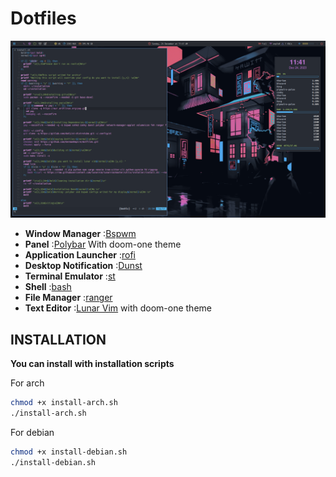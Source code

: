 <div align="justify">
<h1>Dotfiles</h1>
<img alt="" src="showcase.png"/>
<a>
</a>
<div align="left">
  
- **Window Manager** :[Bspwm](https://github.com/baskerville/bspwm)
- **Panel** :[Polybar](https://github.com/adi1090x/polybar-themes) With doom-one theme
- **Application Launcher** :[rofi](https://github.com/adi1090x/rofi/tree/master)
- **Desktop Notification** :[Dunst](https://github.com/dunst-project/dunst)
- **Terminal Emulator** :[st](https://gitlab.com/dwt1/st-distrotube.git)
- **Shell** :[bash](https://gitlab.com/dwt1/dotfiles.git)
- **File Manager** :[ranger](https://github.com/ranger/ranger)
- **Text Editor** :[Lunar Vim](https://github.com/LunarVim/LunarVim) with doom-one theme

<h2>INSTALLATION</h2>

**You can install with installation scripts**

For arch
```sh
chmod +x install-arch.sh
./install-arch.sh
```
For debian
```sh
chmod +x install-debian.sh
./install-debian.sh
```
